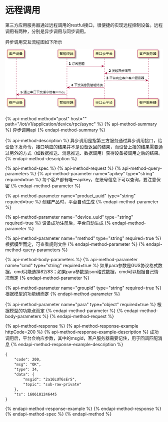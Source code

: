 # 远程调用

第三方应用服务器通过远程调用的restful接口，很便捷的实现远程控制设备。远程调用有两种，分别是异步调用与同步调用。

异步调用交互流程图如下所示

![](../../.gitbook/assets/image%20%28123%29.png)

{% api-method method="post" host="" path="/iot/v1/application/device/rpc/async" %}
{% api-method-summary %}
异步调用api 
{% endapi-method-summary %}

{% api-method-description %}
异步调用是指第三方服务通过异步调用接口，给设备下发命令，接口响应的结果并不是设备返回的结果，而设备上报的结果需要通过另外的方式（如数据推送、消息推送、数据调用）获得设备被调用之后的结果。
{% endapi-method-description %}

{% api-method-spec %}
{% api-method-request %}
{% api-method-query-parameters %}
{% api-method-parameter name="apikey" type="string" required=true %}
每个客户都有唯一apikey，在账号信息下可以查询，要注意保密 
{% endapi-method-parameter %}

{% api-method-parameter name="product\_uuid" type="string" required=true %}
创建产品时，平台自动生成
{% endapi-method-parameter %}

{% api-method-parameter name="device\_uuid" type="string" required=true %}
设备成功注册后，平台自动生成
{% endapi-method-parameter %}

{% api-method-parameter name="method" type="string" required=true %}
根据模型而定，可查看规则文件
{% endapi-method-parameter %}
{% endapi-method-query-parameters %}

{% api-method-body-parameters %}
{% api-method-parameter name="cmd" type="string" required=true %}
如果para参数是GUS协议格式数据，cmd只能选择82/83；如果para参数是json格式数据，cmd可以根据自己情况而定
{% endapi-method-parameter %}

{% api-method-parameter name="groupid" type="string" required=true %}
根据模型的功能组而定
{% endapi-method-parameter %}

{% api-method-parameter name="para" type="object" required=true %}
根据模型的功能点而定
{% endapi-method-parameter %}
{% endapi-method-body-parameters %}
{% endapi-method-request %}

{% api-method-response %}
{% api-method-response-example httpCode=200 %}
{% api-method-response-example-description %}
成功调用后，平台会响应参数，其中的msgid，客户服务器需要记住，用于回调匹配消息
{% endapi-method-response-example-description %}

```
{
    "code": 200,
    "msg": "OK",
    "type": 34,
    "data": {
        "msgid": "2a16LUTGsErS",
        "topic": "sub-raw-private"
    },
    "ts": 1606101246445
}
```
{% endapi-method-response-example %}
{% endapi-method-response %}
{% endapi-method-spec %}
{% endapi-method %}



###  <a id="ern7M"></a>

